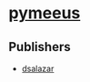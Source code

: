 # [pymeeus](https://pypi.org/project/pymeeus)



## Publishers
- [dsalazar](https://pypi.org/user/dsalazar)

